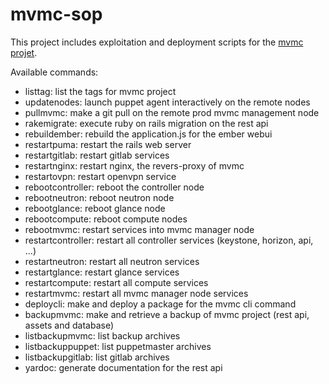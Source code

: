# mvmc-sop

This project includes exploitation and deployment scripts for the [mvmc projet](https://github.com/ricofehr/mvmc).

Available commands:
* listtag: list the tags for mvmc project
* updatenodes: launch puppet agent interactively on the remote nodes
* pullmvmc: make a git pull on the remote prod mvmc management node
* rakemigrate: execute ruby on rails migration on the rest api
* rebuildember: rebuild the application.js for the ember webui
* restartpuma: restart the rails web server
* restartgitlab: restart gitlab services
* restartnginx: restart nginx, the revers-proxy of mvmc
* restartovpn: restart openvpn service
* rebootcontroller: reboot the controller node
* rebootneutron: reboot neutron node
* rebootglance: reboot glance node
* rebootcompute: reboot compute nodes
* rebootmvmc: restart services into mvmc manager node
* restartcontroller: restart all controller services (keystone, horizon, api, ...) 
* restartneutron: restart all neutron services
* restartglance: restart glance services
* restartcompute: restart all compute services
* restartmvmc: restart all mvmc manager node services
* deploycli: make and deploy a package for the mvmc cli command
* backupmvmc: make and retrieve a backup of mvmc project (rest api, assets and database)
* listbackupmvmc: list backup archives
* listbackuppuppet: list puppetmaster archives
* listbackupgitlab: list gitlab archives
* yardoc: generate documentation for the rest api
